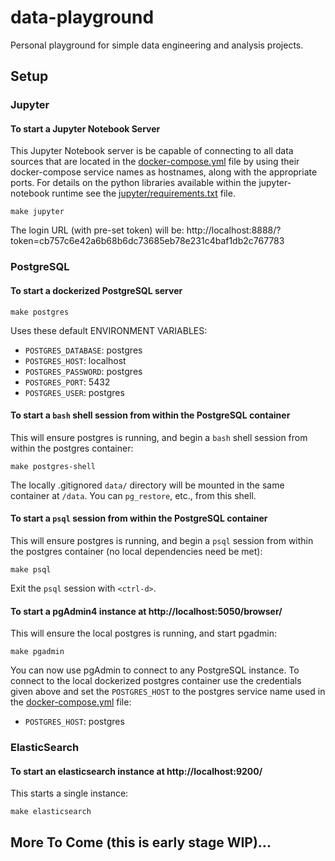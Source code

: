 # data-playground

Personal playground for simple data engineering and analysis projects.

## Setup

### Jupyter

#### To start a Jupyter Notebook Server

This Jupyter Notebook server is be capable of connecting to all data sources
that are located in the [docker-compose.yml](docker-compose.yml) file by using
their docker-compose service names as hostnames, along with the appropriate
ports. For details on the python libraries available within the
jupyter-notebook runtime see the
[jupyter/requirements.txt](jupyter/requirements.txt) file.

```
make jupyter
```

The login URL (with pre-set token) will be:
http://localhost:8888/?token=cb757c6e42a6b68b6dc73685eb78e231c4baf1db2c767783

### PostgreSQL

#### To start a dockerized PostgreSQL server

```
make postgres
```

Uses these default ENVIRONMENT VARIABLES:

- `POSTGRES_DATABASE`: postgres
- `POSTGRES_HOST`: localhost
- `POSTGRES_PASSWORD`: postgres
- `POSTGRES_PORT`: 5432
- `POSTGRES_USER`: postgres

#### To start a `bash` shell session from within the PostgreSQL container

This will ensure postgres is running, and begin a `bash` shell session from
within the postgres container:

```
make postgres-shell
```

The locally .gitignored `data/` directory will be mounted in the same container
at `/data`. You can `pg_restore`, etc., from this shell.

#### To start a `psql` session from within the PostgreSQL container

This will ensure postgres is running, and begin a `psql` session from within the
postgres container (no local dependencies need be met):

```
make psql
```

Exit the `psql` session with `<ctrl-d>`.

#### To start a pgAdmin4 instance at http://localhost:5050/browser/

This will ensure the local postgres is running, and start pgadmin:

```
make pgadmin
```

You can now use pgAdmin to connect to any PostgreSQL instance. To connect to
the local dockerized postgres container use the credentials given above and set
the `POSTGRES_HOST` to the postgres service name used in the
[docker-compose.yml](docker-compose.yml) file:

- `POSTGRES_HOST`: postgres

### ElasticSearch

#### To start an elasticsearch instance at http://localhost:9200/

This starts a single instance:

```
make elasticsearch
```

## More To Come (this is early stage WIP)...
